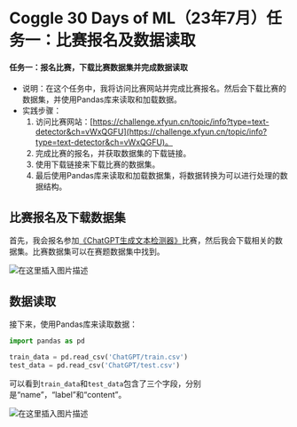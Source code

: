 # Coggle 30 Days of ML（23年7月）任务一：比赛报名及数据读取



#### 任务一：报名比赛，下载比赛数据集并完成数据读取

- 说明：在这个任务中，我将访问比赛网站并完成比赛报名。然后会下载比赛的数据集，并使用Pandas库来读取和加载数据。
- 实践步骤：
  1. 访问比赛网站：[https://challenge.xfyun.cn/topic/info?type=text-detector&ch=vWxQGFU](https://challenge.xfyun.cn/topic/info?type=text-detector&ch=vWxQGFU)。
  2. 完成比赛的报名，并获取数据集的下载链接。
  3. 使用下载链接来下载比赛的数据集。
  4. 最后使用Pandas库来读取和加载数据集，将数据转换为可以进行处理的数据结构。

## 比赛报名及下载数据集

首先，我会报名参加[《ChatGPT生成文本检测器》](http://challenge.xfyun.cn/topic/info?type=text-detector)比赛，然后我会下载相关的数据集。比赛数据集可以在赛题数据集中找到。

![在这里插入图片描述](https://img-blog.csdnimg.cn/3201111027074cbc8b1ff140c9a20aac.png)

## 数据读取

接下来，使用Pandas库来读取数据：

```python
import pandas as pd

train_data = pd.read_csv('ChatGPT/train.csv')
test_data = pd.read_csv('ChatGPT/test.csv')
```

可以看到`train_data`和`test_data`包含了三个字段，分别是“name”，“label”和“content”。

![在这里插入图片描述](https://img-blog.csdnimg.cn/84cd9727f1524901a4397a3968dcc1a0.png)

